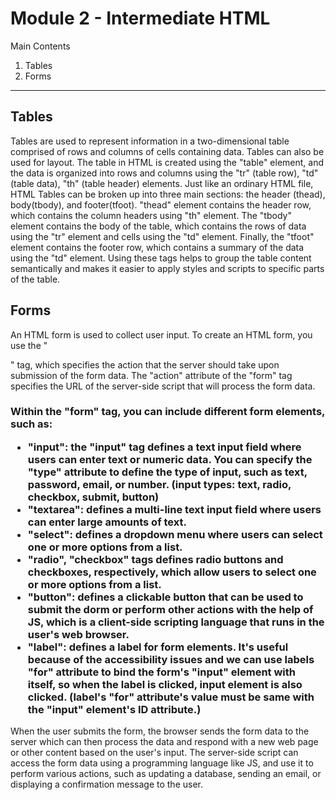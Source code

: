 <h1>Module 2 - Intermediate HTML</h1>

<p> Main Contents
    <ol>
        <li>Tables</li>
        <li>Forms</li>
    </ol>
</p>

<hr>

<h2>
    Tables
</h2>

<p>
    Tables are used to represent information in a two-dimensional table comprised of rows and columns of cells containing data. Tables can also be used for layout.
    The table in HTML is created using the "table" element, and the data is organized into rows and columns using the "tr" (table row), "td" (table data), "th" (table header) elements.
    Just like an ordinary HTML file, HTML Tables can be broken up into three main sections: the header (thead), body(tbody), and footer(tfoot).
    "thead" element contains the header row, which contains the column headers using "th" element. The "tbody" element contains the body of the table, which contains the rows of data using the "tr" element and cells using the "td" element. Finally, the "tfoot" element contains the footer row, which contains a summary of the data using the "td" element. 
    Using these tags helps to group the table content semantically and makes it easier to apply styles and scripts to specific parts of the table. 
</p>

<h2>
    Forms
</h2>

<p>
    An HTML form is used to collect user input. To create an HTML form, you use the "<form>" tag, which specifies the action that the server should take upon submission of the form data. The "action" attribute of the "form" tag specifies the URL of the server-side script that will process the form data.
</p>

<h3>
    Within the "form" tag, you can include different form elements, such as:
    <ul>
        <li>
            "input": the "input" tag defines a text input field where users can enter text or numeric data. You can specify the "type" attribute to define the type of input, such as text, password, email, or number. (input types: text, radio, checkbox, submit, button)
        </li>
        <li>
            "textarea": defines a multi-line text input field where users can enter large amounts of text.
        </li>
        <li>
            "select": defines a dropdown menu where users can select one or more options from a list.
        </li>
        <li>
            "radio", "checkbox" tags defines radio buttons and checkboxes, respectively, which allow users to select one or more options from a list.
        </li>
        <li>
            "button": defines a clickable button that can be used to submit the dorm or perform other actions with the help of JS, which is a client-side scripting language that runs in the user's web browser.
        </li>
        <li>
            "label": defines a label for form elements. It's useful because of the accessibility issues and we can use labels "for" attribute to bind the form's "input" element with itself, so when the label is clicked, input element is also clicked. (label's "for" attribute's value must be same with the "input" element's ID attribute.)
    </ul>
</h3>

<p>
    When the user submits the form, the browser sends the form data to the server which can then process the data and respond with a new web page or other content based on the user's input. The server-side script can access the form data using a programming language like JS, and use it to perform various actions, such as updating a database, sending an email, or displaying a confirmation message to the user.
</p>

